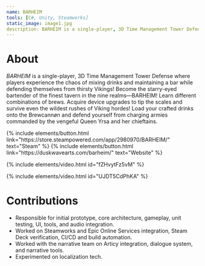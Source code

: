 ```yaml
---
name: BARHEIM
tools: [C#, Unity, Steamworks]
static_image: image1.jpg
description: BARHEIM is a single-player, 3D Time Management Tower Defense where players experience the chaos of mixing drinks and maintaining a bar while defending themselves from thirsty Vikings!
---
```


# About

_BARHEIM_ is a single-player, 3D Time Management Tower Defense where players experience the chaos of mixing drinks and maintaining a bar while defending themselves from thirsty Vikings! Become the starry-eyed bartender of the finest tavern in the nine realms—BARHEIM! Learn different combinations of brews. Acquire device upgrades to tip the scales and survive even the wildest rushes of Viking hordes! Load your crafted drinks onto the Brewcannøn and defend yourself from charging armies commanded by the vengeful Queen Yrsa and her chieftains.

<p class="text-center">
{% include elements/button.html link="https://store.steampowered.com/app/2980970/BARHEIM/" text="Steam" %}
{% include elements/button.html link="https://duskwavearts.com/barheim/" text="Website" %}
</p>

{% include elements/video.html id="fZHvytFz5vM" %}

{% include elements/video.html id="UJDT5CdPhKA" %}

# Contributions
- Responsible for initial prototype, core architecture, gameplay, unit testing, UI, tools, and audio integration.
- Worked on Steamworks and Epic Online Services integration, Steam Deck verification, CI/CD and build automation.
- Worked with the narrative team on Articy integration, dialogue system, and narrative tools.
- Experimented on localization tech.